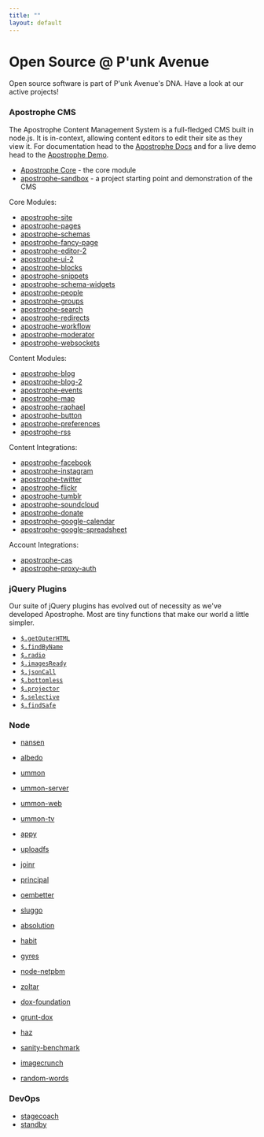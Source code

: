 ```yaml
---
title: ""
layout: default
---
```


# Open Source @ P'unk Avenue

Open source software is part of P'unk Avenue's DNA. Have a look at our active projects!

### Apostrophe CMS

The Apostrophe Content Management System is a full-fledged CMS built in node.js. It is in-context, allowing content editors to edit their site as they view it. For documentation head to the [Apostrophe Docs](http://apostrophenow.org) and for a live demo head to the [Apostrophe Demo](http://demo2.apostrophenow.com).

- [Apostrophe Core](https://github.com/punkave/apostrophe) - the core module
- [apostrophe-sandbox](https://github.com/punkave/apostrophe-sandbox) - a project starting point and demonstration of the CMS

Core Modules:
- [apostrophe-site](https://github.com/punkave/apostrophe-site)
- [apostrophe-pages](https://github.com/punkave/apostrophe-pages)
- [apostrophe-schemas](https://github.com/punkave/apostrophe-schemas)
- [apostrophe-fancy-page](https://github.com/punkave/apostrophe-fancy-page)
- [apostrophe-editor-2](https://github.com/punkave/apostrophe-editor-2)
- [apostrophe-ui-2](https://github.com/punkave/apostrophe-ui-2)
- [apostrophe-blocks](https://github.com/punkave/apostrophe-blocks)
- [apostrophe-snippets](https://github.com/punkave/apostrophe-snippets)
- [apostrophe-schema-widgets](https://github.com/punkave/apostrophe-schema-widgets)
- [apostrophe-people](https://github.com/punkave/apostrophe-people)
- [apostrophe-groups](https://github.com/punkave/apostrophe-groups)
- [apostrophe-search](https://github.com/punkave/apostrophe-search)
- [apostrophe-redirects](https://github.com/punkave/apostrophe-redirects)
- [apostrophe-workflow](https://github.com/punkave/apostrophe-workflow)
- [apostrophe-moderator](https://github.com/punkave/apostrophe-moderator)
- [apostrophe-websockets](https://github.com/punkave/apostrophe-websockets)

Content Modules:
- [apostrophe-blog](https://github.com/punkave/apostrophe-blog)
- [apostrophe-blog-2](https://github.com/punkave/apostrophe-blog-2)
- [apostrophe-events](https://github.com/punkave/apostrophe-events)
- [apostrophe-map](https://github.com/punkave/apostrophe-map)
- [apostrophe-raphael](https://github.com/punkave/apostrophe-raphael)
- [apostrophe-button](https://github.com/punkave/apostrophe-button)
- [apostrophe-preferences](https://github.com/punkave/apostrophe-preferences)
- [apostrophe-rss](https://github.com/punkave/apostrophe-rss)

Content Integrations:
- [apostrophe-facebook](https://github.com/punkave/apostrophe-facebook)
- [apostrophe-instagram](https://github.com/punkave/apostrophe-instagram)
- [apostrophe-twitter](https://github.com/punkave/apostrophe-twitter)
- [apostrophe-flickr](https://github.com/punkave/apostrophe-flickr)
- [apostrophe-tumblr](https://github.com/punkave/apostrophe-tumblr)
- [apostrophe-soundcloud](https://github.com/punkave/apostrophe-soundcloud)
- [apostrophe-donate](https://github.com/punkave/apostrophe-donate)
- [apostrophe-google-calendar](https://github.com/punkave/apostrophe-google-calendar)
- [apostrophe-google-spreadsheet](https://github.com/punkave/apostrophe-google-spreadsheet)

Account Integrations:
- [apostrophe-cas](https://github.com/punkave/apostrophe-cas)
- [apostrophe-proxy-auth](https://github.com/punkave/apostrophe-proxy-auth)

### jQuery Plugins

Our suite of jQuery plugins has evolved out of necessity as we've developed Apostrophe. Most are tiny functions that make our world a little simpler.

- [`$.getOuterHTML`](https://github.com/punkave/get-outer-html)
- [`$.findByName`](https://github.com/punkave/jquery-find-by-name)
- [`$.radio`](https://github.com/punkave/jquery-radio)
- [`$.imagesReady`](https://github.com/punkave/jquery-images-ready)
- [`$.jsonCall`](https://github.com/punkave/jquery-json-call)
- [`$.bottomless`](https://github.com/punkave/jquery-bottomless)
- [`$.projector`](https://github.com/punkave/jquery-projector)
- [`$.selective`](https://github.com/punkave/jquery-selective)
- [`$.findSafe`](https://github.com/punkave/jquery-find-safe)

### Node
- [nansen](https://github.com/punkave/nansen)
- [albedo](https://github.com/punkave/albedo)
- [ummon](https://github.com/punkave/ummon)
- [ummon-server](https://github.com/punkave/ummon-server)
- [ummon-web](https://github.com/punkave/ummon-web)
- [ummon-tv](https://github.com/punkave/ummon-tv)

- [appy](https://github.com/punkave/appy)
- [uploadfs](https://github.com/punkave/uploadfs)
- [joinr](https://github.com/punkave/joinr)
- [principal](https://github.com/punkave/principal)
- [oembetter](https://github.com/punkave/oembetter)
- [sluggo](https://github.com/punkave/sluggo)
- [absolution](https://github.com/punkave/absolution)
- [habit](https://github.com/punkave/habit)
- [gyres](https://github.com/punkave/gyres)
- [node-netpbm](https://github.com/punkave/node-netpbm)
- [zoltar](https://github.com/punkave/zoltar)
- [dox-foundation](https://github.com/punkave/dox-foundation)
- [grunt-dox](https://github.com/punkave/grunt-dox)
- [haz](https://github.com/punkave/haz)
- [sanity-benchmark](https://github.com/punkave/sanity-benchmark)
- [imagecrunch](https://github.com/punkave/imagecrunch)
- [random-words](https://github.com/punkave/random-words)


### DevOps

- [stagecoach](https://github.com/punkave/stagecoach)
- [standby](https://github.com/punkave/standby)